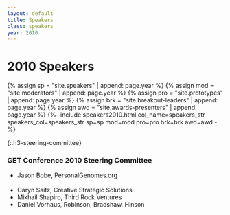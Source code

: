 ```yaml
---
layout: default
title: Speakers
class: speakers
year: 2010
---
```


# 2010 Speakers

{% assign sp = "site.speakers" | append: page.year %}
{% assign mod = "site.moderators" | append: page.year %}
{% assign pro = "site.prototypes" | append: page.year %}
{% assign brk = "site.breakout-leaders" | append: page.year %}
{% assign awd = "site.awards-presenters" | append: page.year %}
{%- include speakers2010.html col_name=speakers_str speakers_col=speakers_str sp=sp mod=mod pro=pro brk=brk awd=awd -%}

{:.h3-steering-committee}
### GET Conference 2010 Steering Committee

<ul class="steering-committee">
  <li>Jason Bobe, PersonalGenomes.org</li><br>
  <li>Caryn Saitz, Creative Strategic Solutions</li>
  <li>Mikhail Shapiro, Third Rock Ventures</li>
  <li>Daniel Vorhaus, Robinson, Bradshaw, Hinson</li>
</ul>
